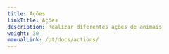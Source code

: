 ```yaml
---
title: Ações
linkTitle: Ações
description: Realizar diferentes ações de animais
weight: 30
manualLink: /pt/docs/actions/
---
```

<script>
  window.location.href = "/pt/docs/actions/";
</script>
